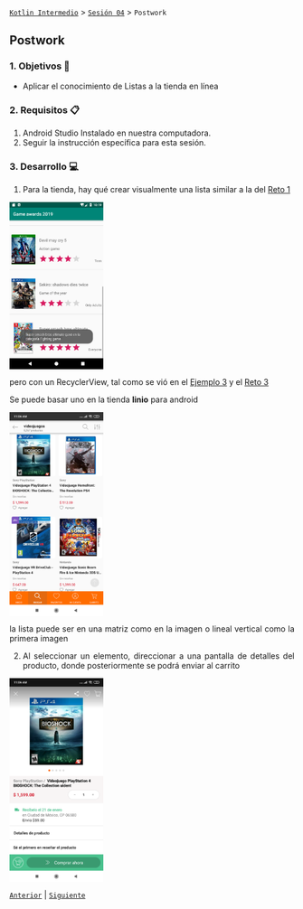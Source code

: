[`Kotlin Intermedio`](../../Readme.md) > [`Sesión 04`](../Readme.md) > `Postwork`

## Postwork

<div style="text-align: justify;">

### 1. Objetivos :dart:

- Aplicar el conocimiento de Listas a la tienda en línea

### 2. Requisitos :clipboard:

1. Android Studio Instalado en nuestra computadora.
2. Seguir la instrucción específica para esta sesión.

### 3. Desarrollo :computer:

1. Para la tienda, hay qué crear visualmente una lista similar a la del [Reto 1](../Reto-01) 

<img src="../Reto-01/result.png" width="33%" align="center"/>


pero con un RecyclerView, tal como se vió en el [Ejemplo 3](../Ejemplo-03) y el [Reto 3](../Reto-03)

Se puede basar uno en la tienda **linio** para android

<img src="list.png" width="33%" align="center"/>

la lista puede ser en una matriz como en la imagen o lineal vertical como la primera imagen

2. Al seleccionar un elemento, direccionar a una pantalla de detalles del producto, donde posteriormente se podrá enviar al carrito

<img src="details.png" width="33%" align="center"/>



[`Anterior`](../Proyecto/Readme.md) | [`Siguiente`](../../Sesion-05/Readme.md)




</div>
